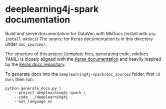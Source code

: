 # deeplearning4j-spark documentation

Build and serve documentation for DataVec with MkDocs (install with `pip install mkdocs`)
The source for Keras documentation is in this directory under `doc_sources/`.

The structure of this project (template files, generating code, mkdocs YAML) is closely aligned
with the [Keras documentation](keras.io) and heavily inspired by the [Keras docs repository](https://github.com/keras-team/keras/tree/master/docs).

To generate docs into the `deeplearning4j-spark/doc_sources` folder, first `cd docs` then run:

```shell
python generate_docs.py \
    --project deeplearning4j-spark \
    --code ../deeplearning4j
	--out_language en
```